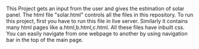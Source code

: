 This Project gets an input from the user and gives the estimation of solar panel.
The html file "solar.html" controls all the files in this repository. 
To run this project, first you have to run this file in live server.
Similarly it contains many html pages like a.html,b.html,c.html.
All these files have inbuilt css.
You can easily navigate from one webpage to another by using navigation bar in the top of the main page.
